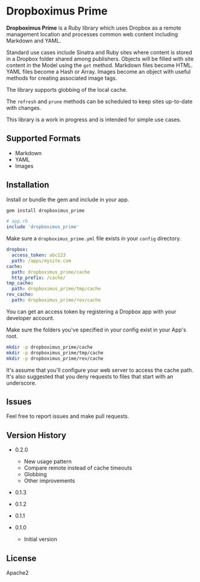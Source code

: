 Dropboximus Prime
=================

**Dropboximus Prime** is a Ruby library which uses Dropbox as a remote management
location and processes common web content including Markdown and YAML.

Standard use cases include Sinatra and Ruby sites where content is stored in
a Dropbox folder shared among publishers. Objects will be filled with site content
in the Model using the `get` method. Markdown files become HTML. YAML files
become a Hash or Array. Images become an object with useful methods for creating
associated image tags.

The library supports globbing of the local cache.

The `refresh` and `prune` methods can be scheduled to keep sites up-to-date
with changes.

This library is a work in progress and is intended for simple use cases.

Supported Formats
-----------------

+ Markdown
+ YAML
+ Images

Installation
------------

Install or bundle the gem and include in your app.

```bash
gem install dropboximus_prime
```

```ruby
# app.rb
include 'dropboximus_prime'
```

Make sure a `dropboximus_prime.yml` file exists in your `config` directory.

```yaml
dropbox:
  access_token: abc123
  path: /apps/mysite.com
cache:
  path: dropboximus_prime/cache
  http_prefix: /cache/
tmp_cache:
  path: dropboximus_prime/tmp/cache
rev_cache:
  path: dropboximus_prime/rev/cache
```

You can get an access token by registering a Dropbox app with your developer account.

Make sure the folders you've specified in your config exist in your App's root.

```bash
mkdir -p dropboximus_prime/cache
mkdir -p dropboximus_prime/tmp/cache
mkdir -p dropboximus_prime/rev/cache
```

It's assume that you'll configure your web server to access the cache path. It's
also suggested that you deny requests to files that start with an underscore.

Issues
------

Feel free to report issues and make pull requests.

Version History
---------------

+ 0.2.0
  + New usage pattern
  + Compare remote instead of cache timeouts
  + Globbing
  + Other improvements

+ 0.1.3

+ 0.1.2

+ 0.1.1

+ 0.1.0
  + Initial version

License
-------

Apache2
